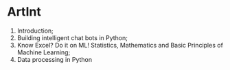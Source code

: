 # ArtInt

1. Introduction;
2. Building intelligent chat bots in Python;
3. Know Excel? Do it on ML! Statistics, Mathematics and Basic Principles of Machine Learning;
4. Data processing in Python
